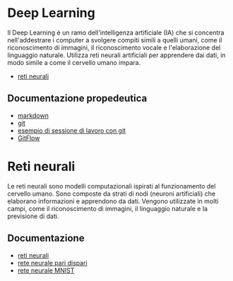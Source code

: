 # Deep Learning 

Il Deep Learning è un ramo dell'intelligenza artificiale (IA) che si concentra nell'addestrare i computer a svolgere compiti simili a quelli umani, come il riconoscimento di immagini, il riconoscimento vocale e l'elaborazione del linguaggio naturale. Utilizza reti neurali artificiali per apprendere dai dati, in modo simile a come il cervello umano impara.

- [reti neurali](./docs/reti%20neurali/reti_neurali.md)

## Documentazione propedeutica

- [markdown](./docs/git/markdown.md)
- [git](./docs/git/git.md)
- [esempio di sessione di lavoro con git](./docs/git/git-example.md)
- [GitFlow](./docs/git/GitFlow.md)

# Reti neurali

Le reti neurali sono modelli computazionali ispirati al funzionamento del cervello umano. Sono composte da strati di nodi (neuroni artificiali) che elaborano informazioni e apprendono da dati. Vengono utilizzate in molti campi, come il riconoscimento di immagini, il linguaggio naturale e la previsione di dati.

## Documentazione
- [reti neurali](./docs/reti%20neurali/reti_neurali.md)
- [rete neurale pari dispari](./neurale_paridispari.ipynb)
- [rete neurale MNIST](./Rete_mnist.ipynb)